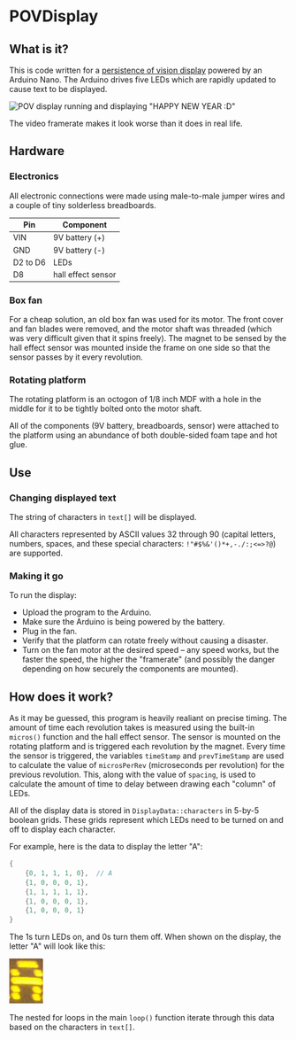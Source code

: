 # POVDisplay

## What is it? 

This is code written for a [persistence of vision display](https://en.wikipedia.org/wiki/Persistence_of_vision#LED_POV_displays) powered by an Arduino Nano. The Arduino drives five LEDs which are rapidly updated to cause text to be displayed. 

![POV display running and displaying "HAPPY NEW YEAR :D"](images/POVDisplay1.gif)

The video framerate makes it look worse than it does in real life. 

## Hardware

### Electronics

All electronic connections were made using male-to-male jumper wires and a couple of tiny solderless breadboards. 
 
| Pin      | Component          |
| -------- | ------------------ |
| VIN      | 9V battery (+)     |
| GND      | 9V battery (-)     |
| D2 to D6 | LEDs               |
| D8       | hall effect sensor |

### Box fan

For a cheap solution, an old box fan was used for its motor. The front cover and fan blades were removed, and the motor shaft was threaded (which was very difficult given that it spins freely). The magnet to be sensed by the hall effect sensor was mounted inside the frame on one side so that the sensor passes by it every revolution. 

### Rotating platform

The rotating platform is an octogon of 1/8 inch MDF with a hole in the middle for it to be tightly bolted onto the motor shaft. 

All of the components (9V battery, breadboards, sensor) were attached to the platform using an abundance of both double-sided foam tape and hot glue. 

## Use

### Changing displayed text

The string of characters in `text[]` will be displayed. 

All characters represented by ASCII values 32 through 90 (capital letters, numbers, spaces, and these special characters: `!"#$%&'()*+,-./:;<=>?@`) are supported. 

### Making it go

To run the display: 
- Upload the program to the Arduino. 
- Make sure the Arduino is being powered by the battery. 
- Plug in the fan. 
- Verify that the platform can rotate freely without causing a disaster. 
- Turn on the fan motor at the desired speed &ndash; any speed works, but the faster the speed, the higher the "framerate" (and possibly the danger depending on how securely the components are mounted). 

## How does it work? 

As it may be guessed, this program is heavily realiant on precise timing. The amount of time each revolution takes is measured using the built-in `micros()` function and the hall effect sensor. The sensor is mounted on the rotating platform and is triggered each revolution by the magnet. Every time the sensor is triggered, the variables `timeStamp` and `prevTimeStamp` are used to calculate the value of `microsPerRev` (microseconds per revolution) for the previous revolution. This, along with the value of `spacing`, is used to calculate the amount of time to delay between drawing each "column" of LEDs. 

All of the display data is stored in `DisplayData::characters` in 5-by-5 boolean grids. These grids represent which LEDs need to be turned on and off to display each character. 

For example, here is the data to display the letter "A": 

```cpp
{
    {0, 1, 1, 1, 0},  // A
    {1, 0, 0, 0, 1},
    {1, 1, 1, 1, 1},
    {1, 0, 0, 0, 1},
    {1, 0, 0, 0, 1}
}
```

The 1s turn LEDs on, and 0s turn them off. When shown on the display, the letter "A" will look like this: 

![the letter "A" being displayed](images/letter_a.png)

The nested for loops in the main `loop()` function iterate through this data based on the characters in `text[]`. 
